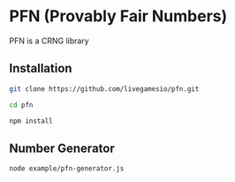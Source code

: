 # PFN (Provably Fair Numbers)

PFN is a CRNG library


## Installation


```bash
git clone https://github.com/livegamesio/pfn.git
```

```bash
cd pfn
```

```bash
npm install
```

## Number Generator

```bash
node example/pfn-generator.js
```

